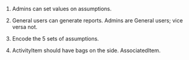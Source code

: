 1.  Admins can set values on assumptions.

2.  General users can generate reports. Admins are General users; vice versa not.

3.  Encode the 5 sets of assumptions.

4.  ActivityItem should have bags on the side. AssociatedItem.
